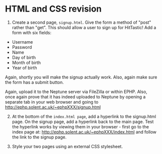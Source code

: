 # HTML and CSS revision

1. Create a second page, `signup.html`. Give the form a method of "post"
rather than "get". This should allow a user to sign up for HitTastic! Add a form with six fields:
- Username
- Password
- Name
- Day of birth
- Month of birth
- Year of birth

Again, shortly you will make the signup actually work. Also, again make sure
the form has a submit button.

Again, upload it to the Neptune server via FileZilla or within EPHP.
Also, once again prove that it has indeed uploaded to Neptune by opening a
separate tab in your web browser and going to
http://ephp.solent.ac.uk/~ephpXXX/signup.html

2. At the bottom of the `index.html page`, add a hyperlink to the signup.html
page. On the signup page, add a hyperlink back to the main page. Test the
hyperlink works by viewing them in your browser - first go to the index page
at: http://ephp.solent.ac.uk/~ephpXXX/index.html and follow the link to the signup page.

3. Style your two pages using an external CSS stylesheet.
